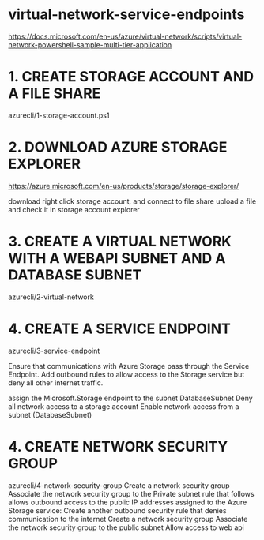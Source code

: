 # virtual-network-service-endpoints

https://docs.microsoft.com/en-us/azure/virtual-network/scripts/virtual-network-powershell-sample-multi-tier-application

# 1. CREATE STORAGE ACCOUNT AND A FILE SHARE
azurecli/1-storage-account.ps1

# 2. DOWNLOAD AZURE STORAGE EXPLORER 

https://azure.microsoft.com/en-us/products/storage/storage-explorer/

download right click storage account,  and connect to file share
upload a file and check it in storage account explorer

# 3. CREATE A VIRTUAL NETWORK WITH A WEBAPI SUBNET AND A DATABASE SUBNET 

azurecli/2-virtual-network

# 4. CREATE A SERVICE ENDPOINT
azurecli/3-service-endpoint

Ensure that communications with Azure Storage pass through the Service Endpoint. Add outbound rules to allow access to the Storage service but deny all other internet traffic.

 assign the Microsoft.Storage endpoint to the subnet DatabaseSubnet
 Deny all network access to a storage account
 Enable network access from a subnet (DatabaseSubnet)

 # 4. CREATE NETWORK SECURITY GROUP 
azurecli/4-network-security-group
Create a network security group
Associate the network security group to the Private subnet
rule that follows allows outbound access to the public IP addresses assigned to the Azure Storage service:
Create another outbound security rule that denies communication to the internet
Create a network security group
Associate the network security group to the public subnet
Allow access to web api
